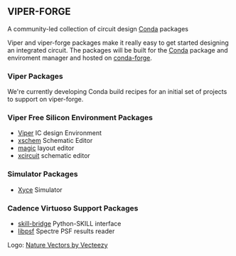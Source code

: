 ## VIPER-FORGE

A community-led collection of circuit design [Conda](https://docs.conda.io/en/latest/) packages

Viper and viper-forge packages make it really easy to get started designing an integrated circuit.  The packages will be built for the [Conda](https://docs.conda.io/en/latest/) package and enviroment manager and hosted on [conda-forge](https://conda-forge.org/).

### Viper Packages

We're currently developing Conda build recipes for an initial set of projects to support on viper-forge.

### Viper Free Silicon Environment Packages
- [Viper](http://www.cascode-labs.org/viper/) IC design Environment
- [xschem](http://repo.hu/projects/xschem/xschem_man/xschem_man.html) Schematic Editor
- [magic](http://opencircuitdesign.com/magic/index.html) layout editor
- [xcircuit](http://opencircuitdesign.com/xcircuit/index.html) schematic editor

### Simulator Packages
- [Xyce](https://xyce.sandia.gov/) Simulator

### Cadence Virtuoso Support Packages
- [skill-bridge](https://unihd-cag.github.io/skillbridge/) Python-SKILL interface
- [libpsf](https://pypi.org/project/libpsf/) Spectre PSF results reader

Logo: [Nature Vectors by Vecteezy](https://www.vecteezy.com/free-vector/nature)
